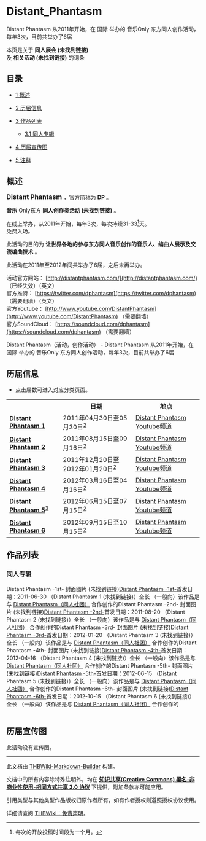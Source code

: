 # Distant_Phantasm

<!-- source html: G:\repos\THBWiki-Markdown-Builder\THBWikiMarkdown\Temp\main\9\9e\ns0%3ADistant_Phantasm.html -->

Distant Phantasm 从2011年开始，在 国际 举办的 音乐Only 东方同人创作活动，每年3次，目前共举办了6届

本页是关于 **同人展会 (未找到链接)**   
及 **相关活动 (未找到链接)** 的词条
## 目录

- [1 概述](#概述)
- [2 历届信息](#历届信息)
- [3 作品列表](#作品列表)

  - [3.1 同人专辑](#同人专辑)



- [4 历届宣传图](#历届宣传图)
- [5 注释](#注释)




## 概述
  
<big> **Distant Phantasm** </big>，官方简称为 **DP** 。  
  
  
  
  
 **音乐** Only东方 **同人创作类活动 (未找到链接)** 。  
  
在线上举办，从2011年开始，每年3次，每次持续31-33[^cite_note-1]天。  
免费入场。  
  
此活动的目的为 **让世界各地的参与东方同人音乐创作的音乐人、编曲人展示及交流编曲技术** 。  
  
此活动在2011年至2012年间共举办了6届，之后未再举办。  
  
  
  
  
活动官方网站： [http://distantphantasm.com/](http://distantphantasm.com/) （已经失效）（英文）  
官方推特： [https://twitter.com/dphantasm](https://twitter.com/dphantasm) （需要翻墙）（英文）  
官方Youtube： [http://www.youtube.com/DistantPhantasm](http://www.youtube.com/DistantPhantasm) （需要翻墙）   
官方SoundCloud： [https://soundcloud.com/dphantasm](https://soundcloud.com/dphantasm) （需要翻墙）   
  
Distant Phantasm（活动，创作活动） - Distant Phantasm 从2011年开始，在 国际 举办的 音乐Only 东方同人创作活动，每年3次，目前共举办了6届
## 历届信息
- 点击届数可进入对应分类页面。


<table>
<tbody><tr><th> </th><th>日期</th><th>地点</th></tr>
<tr><td id="1"><b><a href="/展会作品列表?e=Distant+Phantasm%231">Distant Phantasm 1</a></b></td><td id="ev-1">2011年04月30日至05月30日<sup id="cite_ref-说明_2-0" class="reference"><a href="#cite_note-说明-2">2</a></sup></td><td><a rel="nofollow" class="external text" href="https://www.youtube.com/playlist?list=PL9C6302286A6E5E49">Distant Phantasm Youtube频道</a></td></tr>
<tr><td id="2"><b><a href="/展会作品列表?e=Distant+Phantasm%232">Distant Phantasm 2</a></b></td><td id="ev-2">2011年08月15日至09月16日<sup id="cite_ref-说明_2-1" class="reference"><a href="#cite_note-说明-2">2</a></sup></td><td><a rel="nofollow" class="external text" href="https://www.youtube.com/playlist?list=PL3D87F62AF2D44B5B">Distant Phantasm Youtube频道</a></td></tr>
<tr><td id="3"><b><a href="/展会作品列表?e=Distant+Phantasm%233">Distant Phantasm 3</a></b></td><td id="ev-3">2011年12月20日至2012年01月20日<sup id="cite_ref-说明_2-2" class="reference"><a href="#cite_note-说明-2">2</a></sup></td><td><a rel="nofollow" class="external text" href="https://www.youtube.com/playlist?list=PL522CF95CA684C5B7">Distant Phantasm Youtube频道</a></td></tr>
<tr><td id="4"><b><a href="/展会作品列表?e=Distant+Phantasm%234">Distant Phantasm 4</a></b></td><td id="ev-4">2012年03月16日至04月16日<sup id="cite_ref-说明_2-3" class="reference"><a href="#cite_note-说明-2">2</a></sup></td><td><a rel="nofollow" class="external text" href="https://www.youtube.com/playlist?list=PL6878120BF54D788B">Distant Phantasm Youtube频道</a></td></tr>
<tr><td id="5"><b><a href="/展会作品列表?e=Distant+Phantasm%235">Distant Phantasm 5</a></b><sup id="cite_ref-3" class="reference"><a href="#cite_note-3">3</a></sup></td><td id="ev-5">2012年06月15日至07月15日<sup id="cite_ref-说明_2-4" class="reference"><a href="#cite_note-说明-2">2</a></sup></td><td><a rel="nofollow" class="external text" href="https://www.youtube.com/playlist?list=PL96D8E5911D22959B">Distant Phantasm Youtube频道</a></td></tr>
<tr><td id="6"><b><a href="/展会作品列表?e=Distant+Phantasm%236">Distant Phantasm 6</a></b></td><td id="ev-6">2012年09月15日至10月15日<sup id="cite_ref-说明_2-5" class="reference"><a href="#cite_note-说明-2">2</a></sup></td><td><a rel="nofollow" class="external text" href="https://www.youtube.com/playlist?list=PLsQiAXMYHjODHzu4jbgWBEtkoil0Ho1Zd">Distant Phantasm Youtube频道</a></td></tr>
</tbody></table>


## 作品列表
### 同人专辑
Distant Phantasm -1st- 封面图片 (未找到链接)[Distant Phantasm -1st-](./Distant_Phantasm_-1st-.md)首发日期：2011-06-30 （Distant Phantasm 1 (未找到链接)）全长 （一般向）该作品是与 [Distant Phantasm（同人社团）](./Distant_Phantasm（同人社团）.md) 合作创作的Distant Phantasm -2nd- 封面图片 (未找到链接)[Distant Phantasm -2nd-](./Distant_Phantasm_-2nd-.md)首发日期：2011-08-20 （Distant Phantasm 2 (未找到链接)）全长 （一般向）该作品是与 [Distant Phantasm（同人社团）](./Distant_Phantasm（同人社团）.md) 合作创作的Distant Phantasm -3rd- 封面图片 (未找到链接)[Distant Phantasm -3rd-](./Distant_Phantasm_-3rd-.md)首发日期：2012-01-20 （Distant Phantasm 3 (未找到链接)）全长 （一般向）该作品是与 [Distant Phantasm（同人社团）](./Distant_Phantasm（同人社团）.md) 合作创作的Distant Phantasm -4th- 封面图片 (未找到链接)[Distant Phantasm -4th-](./Distant_Phantasm_-4th-.md)首发日期：2012-04-16 （Distant Phantasm 4 (未找到链接)）全长 （一般向）该作品是与 [Distant Phantasm（同人社团）](./Distant_Phantasm（同人社团）.md) 合作创作的Distant Phantasm -5th- 封面图片 (未找到链接)[Distant Phantasm -5th-](./Distant_Phantasm_-5th-.md)首发日期：2012-06-15 （Distant Phantasm 5 (未找到链接)）全长 （一般向）该作品是与 [Distant Phantasm（同人社团）](./Distant_Phantasm（同人社团）.md) 合作创作的Distant Phantasm -6th- 封面图片 (未找到链接)[Distant Phantasm -6th-](./Distant_Phantasm_-6th-.md)首发日期：2012-10-15 （Distant Phantasm 6 (未找到链接)）全长 （一般向）该作品是与 [Distant Phantasm（同人社团）](./Distant_Phantasm（同人社团）.md) 合作创作的
<table><style data-mw-deduplicate="TemplateStyles:r686458">.mw-parser-output .simple_work{display:grid;min-height:calc(120px + 0.5rem);grid-template-columns:calc(120px + 0.5rem)1fr;grid-template-rows:auto 1fr;grid-template-areas:"cover title""cover props";overflow:hidden}.mw-parser-output .simple_work-cover{grid-area:cover;align-self:center;justify-self:center;overflow:hidden;max-width:100%;max-height:100%;padding:0.25rem;word-break:break-all}.mw-parser-output .simple_work-cover a.new{display:block;text-align:center;padding:0.25rem}.mw-parser-output .simple_work-title{grid-area:title;margin-top:0.25rem;padding-left:0.25rem;font-weight:bold}.mw-parser-output .simple_work-props{grid-area:props;padding-left:0.25rem}.mw-parser-output .simple_work-prop{margin:0.125rem 0}</style>

<link rel="mw-deduplicated-inline-style" href="mw-data:TemplateStyles:r686458">

<link rel="mw-deduplicated-inline-style" href="mw-data:TemplateStyles:r686458">

<link rel="mw-deduplicated-inline-style" href="mw-data:TemplateStyles:r686458">

<link rel="mw-deduplicated-inline-style" href="mw-data:TemplateStyles:r686458">

<link rel="mw-deduplicated-inline-style" href="mw-data:TemplateStyles:r686458">
</table>


## 历届宣传图
  
此活动没有宣传图。
  


[^cite_note-1]: 每次的开放投稿时间段为一个月。

  
  






---

此文档由 [THBWiki-Markdown-Builder](https://github.com/Delsin-Yu/THBWiki-Markdown-Builder) 构建。

文档中的所有内容除特殊注明外，均在 [**知识共享(Creative Commons) 署名-非商业性使用-相同方式共享 3.0 协议**](https://creativecommons.org/licenses/by-sa/3.0/deed.zh-hans) 下提供，附加条款亦可能应用。

引用类型与其他类型作品版权归原作者所有，如有作者授权则遵照授权协议使用。

详细请查阅 [THBWiki：免责声明](https://thbwiki.cc/THBWiki:%E5%85%8D%E8%B4%A3%E5%A3%B0%E6%98%8E)。

